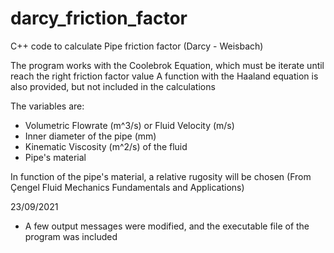# darcy_friction_factor
C++ code to calculate Pipe friction factor (Darcy - Weisbach)

The program works with the Coolebrok Equation, which must be iterate until reach the right friction factor value
A function with the Haaland equation is also provided, but not included in the calculations

The variables are:

- Volumetric Flowrate (m^3/s) or Fluid Velocity (m/s)
- Inner diameter of the pipe (mm)
- Kinematic Viscosity (m^2/s) of the fluid
- Pipe's material 

In function of the pipe's material, a relative rugosity will be chosen (From Çengel Fluid Mechanics Fundamentals and Applications)

23/09/2021

- A few output messages were modified, and the executable file of the program was included
